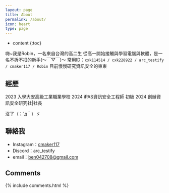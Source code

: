```yaml
---
layout: page
title: About
permalink: /about/
icon: heart
type: page
---
```


* content
{:toc}

嗨~我是Robin，一名來自台灣的高二生
從高一開始接觸與學習電腦與軟體，是一名不折不扣的新手(〜￣▽￣)〜
常用ID：`cxk114514 / cxk228922 / arc_testify / cmaker117 / Robin`
目前慢慢研究資訊安全的東東

## 經歷
2023 入學大安高級工業職業學校
2024 iPAS資訊安全工程師 初級
2024 創辦資訊安全研究社|社長

沒了（；´д｀）ゞ

## 聯絡我

* Instagram：[cmaker117](https://www.instagram.com/cmaker117/)
* Discord：arc_testify
* email：ben042708@gmail.com

## Comments

{% include comments.html %}
